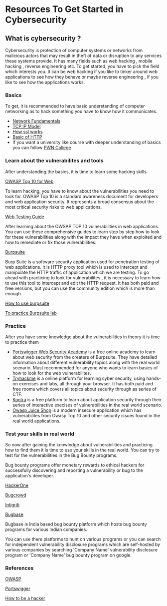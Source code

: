 # Resources To Get Started in Cybersecurity

## What is cybersecurity ?

Cybersecurity is protection of computer systems or networks from malicious actors that may result in theft of data or disruption to any services these systems provide. It has many fields such as web hacking , mobile hacking , reverse engineering etc. To get started, you have to pick the field which interests you. It can be web hacking if you like to tinker around web applications to see how they behave or maybe reverse engineering , if you like to see how the applications works.


### Basics

To get, it is recommended to have basic understanding of computer networking as to hack something you have to know how it communicates.

- [Network Fundamentals](https://www.youtube.com/watch?v=9uebakqWlB0)
- [TCP IP Model](https://www.youtube.com/watch?v=e5DEVa9eSN0)
- [How ssl works](https://howhttps.works/)
- [Basic of HTTP](https://developer.mozilla.org/en-US/docs/Web/HTTP/Overview)
- If you want a university like course with deeper understanding of basics you can follow [PWN College](https://pwn.college/intro-to-cybersecurity/)

### Learn about the vulnerabilites and tools

After understanding the basics, it is time to learn some hacking skills.

[OWASP Top 10 for Web](https://owasp.org/Top10/)

To learn hacking, you have to know about the vulnerabilities you need to look for. OWASP Top 10 is a standard awareness document for developers and web application security. It represents a broad consensus about the most critical security risks to web applications.

[Web Testing Guide](https://owasp.org/www-project-web-security-testing-guide/latest/)

After learning about the OWSAP TOP 10 vulnerabilities in web applications. You can use these comprehensive guides to learn step by step how to look for these vulnerabilities along with the impact they have when exploited and how to remediate or fix those vulnerabilities.

[Burpsuite](https://portswigger.net/burp/communitydownload)

Burp Suite is a software security application used for penetration testing of web applications. It is HTTP proxy tool which is used to intercept and manipulate the HTTP traffic of application which we are testing. To go ahead with practicing to look for vulnerabilites , it is necessary to learn how to use this tool to intercept and edit the HTTP request. It has both paid and free versions, but you can use the community edition which is more than enough.

[How to use burpsuite](https://www.youtube.com/watch?v=LSqC9qgEMi0&list=PLxhvVyxYRviajtnHaICLg_ZcY47TpgGjR)

[To practice Burpsuite lab](https://tryhackme.com/room/burpsuitebasics)

### Practice

After you have some knowledge about the vulnerabilities in theory it is time to practice them

- [Portswigger Web Security Academy](https://portswigger.net/web-security/getting-started) is a free online academy to learn about web security from the creaters of Burpsuite. They have detailed information about different vulnerability topics along with the real world scenario. Must recommended for anyone who wants to learn basics of how to look for the web vulnerabilites.
- [Tryhackme](https://tryhackme.com/) is a online platform for learning cyber security, using hands-on exercises and labs, all through your browser. It has both paid and free rooms which covers all topics about security through as series of CTF.
- [Kontra](https://application.security/free/owasp-top-10) is a free platform to learn about application security through their series of interactive execises of vulnerabilities in the real world scenario.
- [Owasp Juice Shop](https://github.com/juice-shop/juice-shop) is a modern insecure application which has vulnerabilites from Owasp Top 10 and other security issues found in the real world applications.


### Test your skills in real world

So now after gaining the knowledge about vulnerabilities and practicing how to find them it is time to use your skills in the real world. You can try to test for the vulnerabilities in the Bug Bounty programs.

Bug bounty programs offer monetary rewards to ethical hackers for successfully discovering and reporting a vulnerability or bug to the application's developer.

[HackerOne](https://hackerone.com/bug-bounty-programs)

[Bugcrowd](https://bugcrowd.com/engagements?category=bug_bounty&page=1&sort_by=promoted&sort_direction=desc)

[Intigriti](https://www.intigriti.com/programs)

[Bugbase](https://bugbase.in/programs)

Bugbase is India based bug bounty platform which hosts bug bounty programs for various Indian companies.

You can use there platforms to hunt on various programs or you can search for independent vulnerability disclosure programs which are self-hosted by various companies by searching 'Company Name' vulnerability disclosure program or 'Company Name' bug bounty program on google.

### References

[OWASP](https://owasp.org/www-project-top-ten/)

[Portswigger](https://portswigger.net/web-security/)

[How to be a hacker](https://github.com/s0md3v/be-a-hacker)